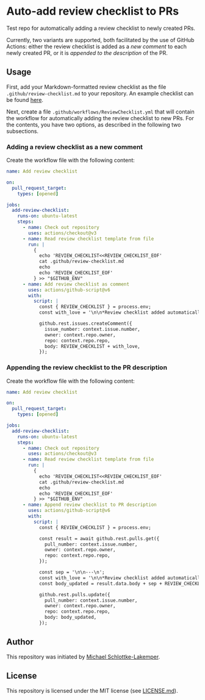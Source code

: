 # Auto-add review checklist to PRs 
Test repo for automatically adding a review checklist to newly created PRs.

Currently, two variants are supported, both facilitated by the use of GitHub Actions: either
the review checklist is added as a *new comment* to each newly created PR, or it is
*appended to the description* of the PR.

## Usage

First, add your Markdown-formatted review checklist as the file `.github/review-checklist.md`
to your repository. An example checklist can be found [here](.github/review-checklist.md).

Next, create a file `.github/workflows/ReviewChecklist.yml` that will contain the workflow
for automatically adding the review checklist to new PRs. For the contents, you have two
options, as described in the following two subsections.

### Adding a review checklist as a new comment
Create the workflow file with the following content:
```yml
name: Add review checklist

on:
  pull_request_target:
    types: [opened]

jobs:
  add-review-checklist:
    runs-on: ubuntu-latest
    steps:
      - name: Check out repository
        uses: actions/checkout@v3
      - name: Read review checklist template from file
        run: |
          {
            echo 'REVIEW_CHECKLIST<<REVIEW_CHECKLIST_EOF'
            cat .github/review-checklist.md
            echo
            echo 'REVIEW_CHECKLIST_EOF'
          } >> "$GITHUB_ENV"
      - name: Add review checklist as comment
        uses: actions/github-script@v6
        with:
          script: |
            const { REVIEW_CHECKLIST } = process.env;
            const with_love = '\n\n*Review checklist added automatically with :heart: by Trixi.jl*';

            github.rest.issues.createComment({
              issue_number: context.issue.number,
              owner: context.repo.owner,
              repo: context.repo.repo,
              body: REVIEW_CHECKLIST + with_love,
            });
```

### Appending the review checklist to the PR description
Create the workflow file with the following content:
```yml
name: Add review checklist

on:
  pull_request_target:
    types: [opened]

jobs:
  add-review-checklist:
    runs-on: ubuntu-latest
    steps:
      - name: Check out repository
        uses: actions/checkout@v3
      - name: Read review checklist template from file
        run: |
          {
            echo 'REVIEW_CHECKLIST<<REVIEW_CHECKLIST_EOF'
            cat .github/review-checklist.md
            echo
            echo 'REVIEW_CHECKLIST_EOF'
          } >> "$GITHUB_ENV"
      - name: Append review checklist to PR description
        uses: actions/github-script@v6
        with:
          script: |
            const { REVIEW_CHECKLIST } = process.env;

            const result = await github.rest.pulls.get({
              pull_number: context.issue.number,
              owner: context.repo.owner,
              repo: context.repo.repo,
            });

            const sep = '\n\n---\n';
            const with_love = '\n\n*Review checklist added automatically with :heart: by Trixi.jl*';
            const body_updated = result.data.body + sep + REVIEW_CHECKLIST + with_love;

            github.rest.pulls.update({
              pull_number: context.issue.number,
              owner: context.repo.owner,
              repo: context.repo.repo,
              body: body_updated,
            });
```

## Author
This repository was initiated by [Michael Schlottke-Lakemper](https://lakemper.eu).

## License
This repository is licensed under the MIT license (see [LICENSE.md](LICENSE.md)).
